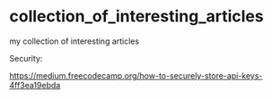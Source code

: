# collection_of_interesting_articles
my collection of interesting articles

Security:

https://medium.freecodecamp.org/how-to-securely-store-api-keys-4ff3ea19ebda
